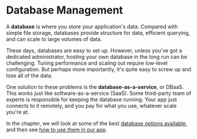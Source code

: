 # Database Management

A **database** is where you store your application's data. Compared with simple file storage, databases provide structure for data, efficient querying, and can scale to large volumes of data.

These days, databases are easy to set up. However, unless you've got a dedicated administrator, hosting your own database in the long run can be challenging. Tuning performance and scaling out require low-level configuration. But perhaps more importantly, it's quite easy to screw up and lose all of the data.

One solution to these problems is the **database-as-a-service**, or DBaaS. This works just like software-as-a-service (SaaS). Some third-party team of experts is responsible for keeping the database running. Your app just connects to it remotely, and you pay for what you use, whatever scale you're at.

In the chapter, we will look at some of the best [database options available](options.md), and then see [how to use them in our app](integration.md).
